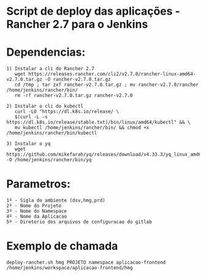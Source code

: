#
# Script de deploy das aplicações - Rancher 2.7 para o Jenkins 


# Dependencias:
```
1) Instalar a cli do Rancher 2.7
   wget https://releases.rancher.com/cli2/v2.7.0/rancher-linux-amd64-v2.7.0.tar.gz -O rancher-v2.7.0.tar.gz
   cd /tmp ; tar zxf rancher-v2.7.0.tar.gz ; mv rancher-v2.7.0/rancher /home/jenkins/rancher/bin/
   rm -rf rancher-v2.7.0.tar.gz rancher-v2.7.0

2) Instalar o cli do kubectl
   curl -LO "https://dl.k8s.io/release/ \
   $(curl -L -s https://dl.k8s.io/release/stable.txt)/bin/linux/amd64/kubectl" && \
   mv kubectl /home/jenkins/rancher/bin/ && chmod +x /home/jenkins/rancher/bin/kubectl
	   
3) Instalar o yq
   wget https://github.com/mikefarah/yq/releases/download/v4.33.3/yq_linux_amd64 -O /home/jenkins/rancher/bin/yq

```

# Parametros:

	1º - Sigla do ambiente (dsv,hmg,prd)
	2º - Nome do Projeto
	3º - Nome do Namespace
	4º - Nome da Aplicacao
	5º - Diretorio dos arquivos de configuracao do gitlab


# Exemplo de chamada

```
deploy-rancher.sh hmg PROJETO namespace aplicacao-frontend /home/jenkins/workspace/aplicacao-frontend/hmg

```
